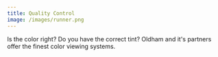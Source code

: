 ```yaml
---
title: Quality Control
image: /images/runner.png
---
```


<!-- split -->
Is the color right? Do you have the correct tint? Oldham and it's partners offer the finest color viewing systems.
